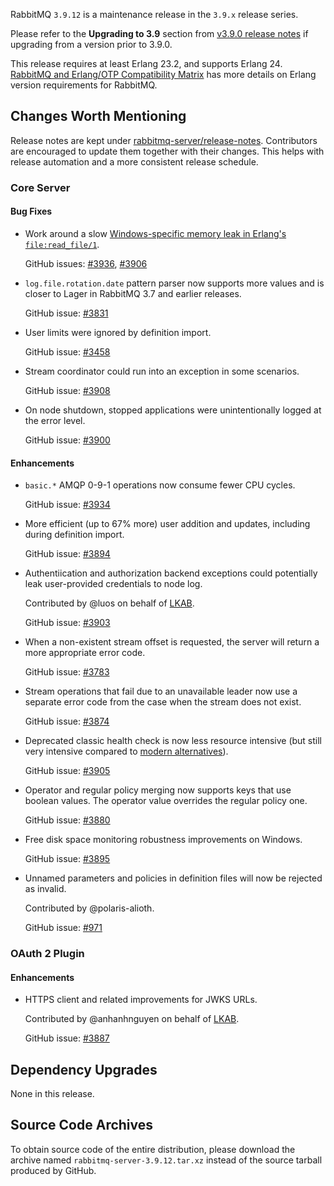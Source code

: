 RabbitMQ `3.9.12` is a maintenance release in the `3.9.x` release series.

Please refer to the **Upgrading to 3.9** section from [v3.9.0 release notes](https://github.com/rabbitmq/rabbitmq-server/releases/tag/v3.9.0) if upgrading from a version prior to 3.9.0.

This release requires at least Erlang 23.2, and supports Erlang 24. [RabbitMQ and Erlang/OTP Compatibility Matrix](https://www.rabbitmq.com/which-erlang.html) has more details on Erlang version requirements for RabbitMQ.



## Changes Worth Mentioning

Release notes are kept under [rabbitmq-server/release-notes](https://github.com/rabbitmq/rabbitmq-server/tree/v3.9.x/release-notes).
Contributors are encouraged to update them together with their changes. This helps with release automation and a more consistent release schedule.

### Core Server

#### Bug Fixes

 * Work around a slow [Windows-specific memory leak in Erlang's `file:read_file/1`](https://github.com/erlang/otp/issues/5527).

   GitHub issues: [#3936](https://github.com/rabbitmq/rabbitmq-server/pull/3936), [#3906](https://github.com/rabbitmq/rabbitmq-server/pull/3906)

 * `log.file.rotation.date` pattern parser now supports more values and is closer to Lager in
   RabbitMQ 3.7 and earlier releases.

   GitHub issue: [#3831](https://github.com/rabbitmq/rabbitmq-server/issues/3831)

 * User limits were ignored by definition import.

   GitHub issue: [#3458](https://github.com/rabbitmq/rabbitmq-server/issues/3458)

 * Stream coordinator could run into an exception in some scenarios.

   GitHub issue: [#3908](https://github.com/rabbitmq/rabbitmq-server/pull/3908)

 * On node shutdown, stopped applications were unintentionally logged at the error level.

   GitHub issue: [#3900](https://github.com/rabbitmq/rabbitmq-server/issues/3900)

#### Enhancements

 * `basic.*` AMQP 0-9-1 operations now consume fewer CPU cycles.

   GitHub issue: [#3934](https://github.com/rabbitmq/rabbitmq-server/pull/3934)

 * More efficient (up to 67% more) user addition and updates, including during definition import.

   GitHub issue: [#3894](https://github.com/rabbitmq/rabbitmq-server/pull/3894)

 * Authentiication and authorization backend exceptions could potentially leak user-provided credentials
   to node log.

   Contributed by @luos on behalf of [LKAB](https://www.lkab.com/).

   GitHub issue: [#3903](https://github.com/rabbitmq/rabbitmq-server/pull/3903)

 * When a non-existent stream offset is requested, the server will return a more appropriate
   error code.

   GitHub issue: [#3783](https://github.com/rabbitmq/rabbitmq-server/issues/3783)

 * Stream operations that fail due to an unavailable leader now use a separate error code
   from the case when the stream does not exist.

   GitHub issue: [#3874](https://github.com/rabbitmq/rabbitmq-server/issues/3874)

 * Deprecated classic health check is now less resource intensive (but still very intensive
   compared to [modern alternatives](https://rabbitmq.com/monitoring.html#health-checks)).

   GitHub issue: [#3905](https://github.com/rabbitmq/rabbitmq-server/pull/3905)

 * Operator and regular policy merging now supports keys that use boolean values.
   The operator value overrides the regular policy one.

   GitHub issue: [#3880](https://github.com/rabbitmq/rabbitmq-server/pull/3880)

 * Free disk space monitoring robustness improvements on Windows.

   GitHub issue: [#3895](https://github.com/rabbitmq/rabbitmq-server/pull/3895)

 * Unnamed parameters and policies in definition files will now be rejected
   as invalid.

   Contributed by @polaris-alioth.

   GitHub issue: [#971](https://github.com/rabbitmq/rabbitmq-server/issues/971)


### OAuth 2 Plugin

#### Enhancements

 * HTTPS client and related improvements for JWKS URLs.

   Contributed by @anhanhnguyen on behalf of [LKAB](https://www.lkab.com/).

   GitHub issue: [#3887](https://github.com/rabbitmq/rabbitmq-server/pull/3887)


## Dependency Upgrades

None in this release.


## Source Code Archives

To obtain source code of the entire distribution, please download the archive named `rabbitmq-server-3.9.12.tar.xz`
instead of the source tarball produced by GitHub.
